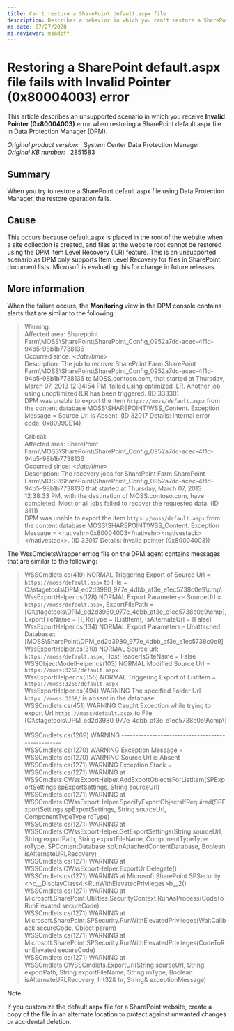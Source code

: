 ```yaml
---
title: Can't restore a SharePoint default.aspx file
description: Describes a behavior in which you can't restore a SharePoint default.aspx file by using Data Protection Manager.
ms.date: 07/27/2020
ms.reviewer: msadoff
---
```

# Restoring a SharePoint default.aspx file fails with Invalid Pointer (0x80004003) error

This article describes an unsupported scenario in which you receive **Invalid Pointer (0x80004003)** error when restoring a SharePoint default.aspx file in Data Protection Manager (DPM).

_Original product version:_ &nbsp; System Center Data Protection Manager  
_Original KB number:_ &nbsp; 2851583

## Summary

When you try to restore a SharePoint default.aspx file using Data Protection Manager, the restore operation fails.

## Cause

This occurs because default.aspx is placed in the root of the website when a site collection is created, and files at the website root cannot be restored using the DPM Item Level Recovery (ILR) feature. This is an unsupported scenario as DPM only supports Item Level Recovery for files in SharePoint document lists. Microsoft is evaluating this for change in future releases.

## More information

When the failure occurs, the **Monitoring** view in the DPM console contains alerts that are similar to the following:

> Warning:  
Affected area: Sharepoint Farm\MOSS\SharePoint\SharePoint_Config_0952a7dc-acec-4f1d-94b5-98b1b7738136  
Occurred since: \<*date/time*>  
Description: The job to recover SharePoint Farm SharePoint Farm\MOSS\SharePoint\SharePoint_Config_0952a7dc-acec-4f1d-94b5-98b1b7738136 to MOSS.contoso.com, that started at Thursday, March 07, 2013 12:34:54 PM, failed using optimized ILR. Another job using unoptimized ILR has been triggered. (ID 33330)  
DPM was unable to export the item *`https://moss/default.aspx`* from the content database MOSS\SHAREPOINT\WSS_Content. Exception Message = Source Url is Absent. (ID 32017 Details: Internal error code: 0x80990E14)  
>
> Critical:  
Affected area: SharePoint Farm\MOSS\SharePoint\SharePoint_Config_0952a7dc-acec-4f1d-94b5-98b1b7738136  
Occurred since: \<*date/time*>  
Description: The recovery jobs for SharePoint Farm SharePoint Farm\MOSS\SharePoint\SharePoint_Config_0952a7dc-acec-4f1d-94b5-98b1b7738136 that started at Thursday, March 07, 2013 12:38:33 PM, with the destination of MOSS.contoso.com, have completed. Most or all jobs failed to recover the requested data. (ID 3111)  
DPM was unable to export the item `https://moss/default.aspx` from the content database MOSS\SHAREPOINT\WSS_Content. Exception Message = \<nativehr>0x80004003\</nativehr>\<nativestack>\</nativestack>. (ID 32017 Details: Invalid pointer (0x80004003))  

The WssCmdletsWrapper.errlog file on the DPM agent contains messages that are similar to the following:

> WSSCmdlets.cs(419) NORMAL Triggering Export of Source Url = `https://moss/default.aspx` to File = C:\stagetools\DPM_ed2d3980_977e_4dbb_af3e_e1ec5738c0e9\cmp\  
WssExportHelper.cs(128) NORMAL Export Parameters:- SourceUrl = `https://moss/default.aspx`, ExportFilePath = [C:\stagetools\DPM_ed2d3980_977e_4dbb_af3e_e1ec5738c0e9\cmp], ExportFileName = [], RoType = [ListItem], IsAlternateUrl = [False]  
WssExportHelper.cs(134) NORMAL Export Parameters:- Unattached Database:: [MOSS\SharePoint\DPM_ed2d3980_977e_4dbb_af3e_e1ec5738c0e9]  
WssExportHelper.cs(310) NORMAL Source url: `https://moss/default.aspx`, HostHeaderIsSiteName = False  
WSSObjectModelHelper.cs(103) NORMAL Modified Source Url = `https://moss:3268/default.aspx`  
WssExportHelper.cs(355) NORMAL Triggering Export of ListItem = `https://moss:3268/default.aspx`  
WssExportHelper.cs(494) WARNING The specified Folder Url `https://moss:3268/` is absent in the database  
WSSCmdlets.cs(451) WARNING Caught Exception while trying to export Url `https://moss/default.aspx` to File [C:\stagetools\DPM_ed2d3980_977e_4dbb_af3e_e1ec5738c0e9\cmp\\].  
WSSCmdlets.cs(1269) WARNING --------------------------------------------------  
WSSCmdlets.cs(1270) WARNING Exception Message =  
WSSCmdlets.cs(1270) WARNING Source Url is Absent  
WSSCmdlets.cs(1271) WARNING Exception Stack =  
WSSCmdlets.cs(1271) WARNING at WSSCmdlets.CWssExportHelper.AddExportObjectsForListItem(SPExportSettings spExportSettings, String sourceUrl)  
WSSCmdlets.cs(1271) WARNING at WSSCmdlets.CWssExportHelper.SpecifyExportObjectsIfRequired(SPExportSettings spExportSettings, String sourceUrl, ComponentTypeType roType)  
WSSCmdlets.cs(1271) WARNING at WSSCmdlets.CWssExportHelper.GetExportSettings(String sourceUrl, String exportPath, String exportFileName, ComponentTypeType roType, SPContentDatabase spUnAttachedContentDatabase, Boolean isAlternateURLRecovery)  
WSSCmdlets.cs(1271) WARNING at WSSCmdlets.CWssExportHelper.ExportUrlDelegate()  
WSSCmdlets.cs(1271) WARNING at Microsoft.SharePoint.SPSecurity.<>c__DisplayClass4.\<RunWithElevatedPrivileges>b__2()  
WSSCmdlets.cs(1271) WARNING at Microsoft.SharePoint.Utilities.SecurityContext.RunAsProcess(CodeToRunElevated secureCode)  
WSSCmdlets.cs(1271) WARNING at Microsoft.SharePoint.SPSecurity.RunWithElevatedPrivileges(WaitCallback secureCode, Object param)  
WSSCmdlets.cs(1271) WARNING at Microsoft.SharePoint.SPSecurity.RunWithElevatedPrivileges(CodeToRunElevated secureCode)  
WSSCmdlets.cs(1271) WARNING at WSSCmdlets.CWSSCmdlets.ExportUrl(String sourceUrl, String exportPath, String exportFileName, String roType, Boolean isAlternateURLRecovery, Int32& hr, String& exceptionMessage)

> [!NOTE]
> If you customize the default.aspx file for a SharePoint website, create a copy of the file in an alternate location to protect against unwanted changes or accidental deletion.
